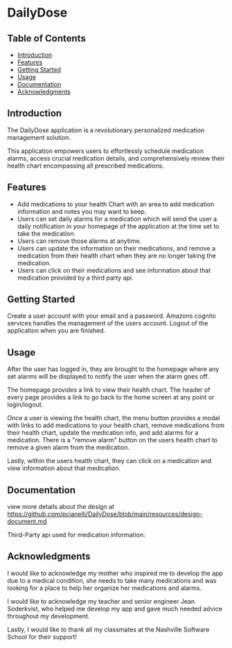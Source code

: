 # DailyDose


## Table of Contents
- [Introduction](#introduction)
- [Features](#features)
- [Getting Started](#getting-started)
- [Usage](#usage)
- [Documentation](#documentation)
- [Acknowledgments](#acknowledgments)


## Introduction
The DailyDose application is a revolutionary personalized medication management solution. 

This application empowers users to effortlessly schedule medication alarms, access crucial medication details, and comprehensively review their health chart encompassing all prescribed medications. 

## Features
- Add medications to your health Chart with an area to add medication information and notes you may want to keep.
- Users can set daily alarms for a medication which will send the user a daily notification in your homepage of the application at the time set to take the medication.
- Users can remove those alarms at anytime.
- Users can update the information on their medications, and remove a medication from their health chart when they are no longer taking the medication.
- Users can click on their medications and see information about that medication provided by a third party api.


## Getting Started
Create a user account with your email and a password. Amazons cognito services handles the management of the users account. Logout of the application when you are finished. 

## Usage
After the user has logged in, they are brought to the homepage where any set alarms will be displayed to notify the user when the alarm goes off.

The homepage provides a link to view their health chart. The header of every page provides a link to go back to the home screen at any point or login/logout. 

Once a user is viewing the health chart, the menu button provides a modal with links to add medications to your health chart, remove medications from their health chart, update the medication info, and add alarms for a medication. There is a "remove alarm" button on the users health chart to remove a given alarm from the medication. 

Lastly, within the users health chart, they can click on a medication and view information about that medication. 

## Documentation
view more details about the design at https://github.com/pcianelli/DailyDose/blob/main/resources/design-document.md

Third-Party api used for medication information: 

## Acknowledgments
I would like to acknowledge my mother who inspired me to develop the app due to a medical condition, she needs to take many medications and was looking for a place to help her organize her medications and alarms. 

I would like to acknowledge my teacher and senior engineer Jean Soderkvist, who helped me develop my app and gave much needed advice throughout my development. 

Lastly, I would like to thank all my classmates at the Nashville Software School for their support!